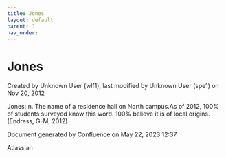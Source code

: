 ```yaml
---
title: Jones
layout: default
parent: J
nav_order:
---
```


# Jones

Created by  Unknown User (wlf1), last modified by  Unknown User (spe1) on Nov 20, 2012

Jones: n. The name of a residence hall on North campus.As of 2012, 100% of students surveyed know this word. 100% believe it is of local origins.(Endress, G-M, 2012)

Document generated by Confluence on May 22, 2023 12:37

Atlassian

